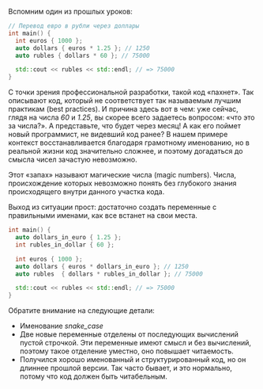 Вспомним один из прошлых уроков:

```cpp
// Перевод евро в рубли через доллары
int main() {
  int euros { 1000 };
  auto dollars { euros * 1.25 }; // 1250
  auto rubles { dollars * 60 }; // 75000

  std::cout << rubles << std::endl; // => 75000
}
```

С точки зрения профессиональной разработки, такой код «пахнет». Так описывают код, который не соответствует так называемым лучшим практикам (best practices). И причина здесь вот в чем: уже сейчас, глядя на числа *60* и *1.25*, вы скорее всего задаетесь вопросом: «что это за числа?». А представьте, что будет через месяц! А как его поймет новый программист, не видевший код ранее? В нашем примере контекст восстанавливается благодаря грамотному именованию, но в реальной жизни код значительно сложнее, и поэтому догадаться до смысла чисел зачастую невозможно.

Этот «запах» называют магические числа (magic numbers). Числа, происхождение которых невозможно понять без глубокого знания происходящего внутри данного участка кода.

Выход из ситуации прост: достаточно создать переменные с правильными именами, как все встанет на свои места.

```cpp
int main() {
  auto dollars_in_euro { 1.25 };
  int rubles_in_dollar { 60 };

  int euros { 1000 };
  auto dollars { euros * dollars_in_euro }; // 1250
  auto rubles  { dollars * rubles_in_dollar }; // 75000

  std::cout << rubles << std::endl; // => 75000
}
```

Обратите внимание на следующие детали:

* Именование *snake_case*
* Две новые переменные отделены от последующих вычислений пустой строчкой. Эти переменные имеют смысл и без вычислений, поэтому такое отделение уместно, оно повышает читаемость.
* Получился хорошо именованный и структурированный код, но он длиннее прошлой версии. Так часто бывает, и это нормально, потому что код должен быть читабельным.
